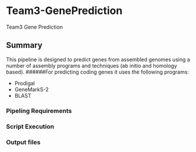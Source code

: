 # Team3-GenePrediction
Team3 Gene Prediction

## Summary 
This pipeline is designed to predict genes from assembled genomes using a number of assembly programs and techniques (ab initio and homology based). 
######For predicting coding genes it uses the following programs:
* Prodigal
* GeneMarkS-2
* BLAST


### Pipeling Requirements

### Script Execution

### Output files


